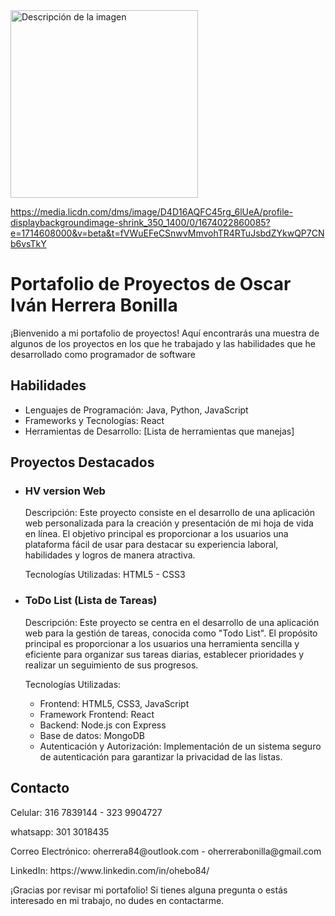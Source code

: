
<image src="https://media.licdn.com/dms/image/D4D16AQFC45rg_6lUeA/profile-displaybackgroundimage-shrink_350_1400/0/1674022860085?e=1714608000&v=beta&t=fVWuEFeCSnwvMmvohTR4RTuJsbdZYkwQP7CNb6vsTkY" alt="Descripción de la imagen" width="300px">

https://media.licdn.com/dms/image/D4D16AQFC45rg_6lUeA/profile-displaybackgroundimage-shrink_350_1400/0/1674022860085?e=1714608000&v=beta&t=fVWuEFeCSnwvMmvohTR4RTuJsbdZYkwQP7CNb6vsTkY


  
<h1>Portafolio de Proyectos de Oscar Iván Herrera Bonilla</h1>
<p>¡Bienvenido a mi portafolio de proyectos! Aquí encontrarás una muestra de algunos de los proyectos en los que he trabajado y las habilidades que he desarrollado como programador de software</p>

<h2>Habilidades</h2>
<ul>
  <li>Lenguajes de Programación: Java, Python, JavaScript</li>
  <li>Frameworks y Tecnologías: React</li>
  <li>Herramientas de Desarrollo: [Lista de herramientas que manejas]</li>
</ul>

<h2>Proyectos Destacados</h2>
<ul>
  <li>
    <h3>HV version Web</h3>
    <p>Descripción: Este proyecto consiste en el desarrollo de una aplicación web personalizada para la creación y presentación de mi hoja de vida en línea. 
       El objetivo principal es proporcionar a los usuarios una plataforma fácil de usar para destacar su experiencia laboral, habilidades y logros de manera atractiva.</p>
    <p>Tecnologías Utilizadas: HTML5 - CSS3</p>
  </li>
  
  <li>
    <h3>ToDo List (Lista de Tareas)</h3>
    <p>Descripción: Este proyecto se centra en el desarrollo de una aplicación web para la gestión de tareas, conocida como "Todo List". El propósito principal es proporcionar a los     
       usuarios una herramienta sencilla y eficiente para organizar sus tareas diarias, establecer prioridades y realizar un seguimiento de sus progresos.</p>
    <p>Tecnologías Utilizadas:</p>
    <ul>
      <li>Frontend: HTML5, CSS3, JavaScript</li>
      <li>Framework Frontend: React</li>
      <li>Backend: Node.js con Express</li>
      <li>Base de datos: MongoDB</li>
      <li>Autenticación y Autorización: Implementación de un sistema seguro de autenticación para garantizar la privacidad de las listas.</li>
    </ul>
  </li>
</ul>

<h2>Contacto</h2>
<P>Celular: 316 7839144 - 323 9904727</P>
<P>whatsapp: 301 3018435</P>
<p>Correo Electrónico: oherrera84@outlook.com - oherrerabonilla@gmail.com</p>
<p>LinkedIn: https://www.linkedin.com/in/ohebo84/</p>
<p>¡Gracias por revisar mi portafolio! Si tienes alguna pregunta o estás interesado en mi trabajo, no dudes en contactarme.</p>

